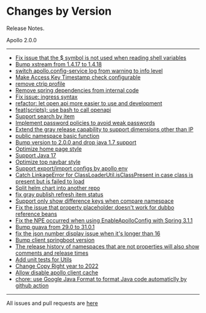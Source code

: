 Changes by Version
==================
Release Notes.

Apollo 2.0.0

------------------
* [Fix issue that the $ symbol is not used when reading shell variables](https://github.com/ctripcorp/apollo/pull/3890)
* [Bump xstream from 1.4.17 to 1.4.18](https://github.com/apolloconfig/apollo/pull/3916)
* [switch apollo.config-service log from warning to info level](https://github.com/ctripcorp/apollo/pull/3884)
* [Make Access Key Timestamp check configurable](https://github.com/ctripcorp/apollo/pull/3908)
* [remove ctrip profile](https://github.com/ctripcorp/apollo/pull/3920)
* [Remove spring dependencies from internal code](https://github.com/apolloconfig/apollo/pull/3937)
* [Fix issue: ingress syntax](https://github.com/apolloconfig/apollo/pull/3933)
* [refactor: let open api more easier to use and development](https://github.com/apolloconfig/apollo/pull/3943)
* [feat(scripts): use bash to call openapi](https://github.com/apolloconfig/apollo/pull/3980)
* [Support search by item](https://github.com/apolloconfig/apollo/pull/3977)
* [Implement password policies to avoid weak passwords](https://github.com/apolloconfig/apollo/pull/4008)
* [Extend the gray release capability to support dimensions other than IP](https://github.com/apolloconfig/apollo/pull/4013)
* [public namespace basic function](https://github.com/apolloconfig/apollo/pull/3850)
* [Bump version to 2.0.0 and drop java 1.7 support](https://github.com/apolloconfig/apollo/pull/4015)
* [Optimize home page style](https://github.com/apolloconfig/apollo/pull/4052)
* [Support Java 17](https://github.com/apolloconfig/apollo/pull/4060)
* [Optimize top navbar style](https://github.com/apolloconfig/apollo/pull/4073)
* [Support export/import configs by apollo env](https://github.com/apolloconfig/apollo/pull/3947)
* [Catch LinkageError for ClassLoaderUtil.isClassPresent in case class is present but is failed to load](https://github.com/apolloconfig/apollo/pull/4097)
* [Split helm chart into another repo](https://github.com/apolloconfig/apollo/pull/4125)
* [fix gray publish refresh item status](https://github.com/apolloconfig/apollo/pull/4128)
* [Support only show difference keys when compare namespace](https://github.com/apolloconfig/apollo/pull/4165)
* [Fix the issue that property placeholder doesn't work for dubbo reference beans](https://github.com/apolloconfig/apollo/pull/4175)
* [Fix the NPE occurred when using EnableApolloConfig with Spring 3.1.1](https://github.com/apolloconfig/apollo/pull/4180)
* [Bump guava from 29.0 to 31.0.1](https://github.com/apolloconfig/apollo/pull/4182)
* [fix the json number display issue when it's longer than 16](https://github.com/apolloconfig/apollo/pull/4183)
* [Bump client springboot version](https://github.com/apolloconfig/apollo/pull/4189)
* [The release history of namespaces that are not properties will also show comments and release times](https://github.com/apolloconfig/apollo/pull/4198)
* [Add unit tests for Utils](https://github.com/apolloconfig/apollo/pull/4193)
* [Change Copy Right year to 2022](https://github.com/apolloconfig/apollo/pull/4202)
* [Allow disable apollo client cache](https://github.com/apolloconfig/apollo/pull/4199)
* [chore: use Google Java Format to format Java code automaticlly by github action](https://github.com/apolloconfig/apollo/pull/4200)

------------------
All issues and pull requests are [here](https://github.com/ctripcorp/apollo/milestone/8?closed=1)
